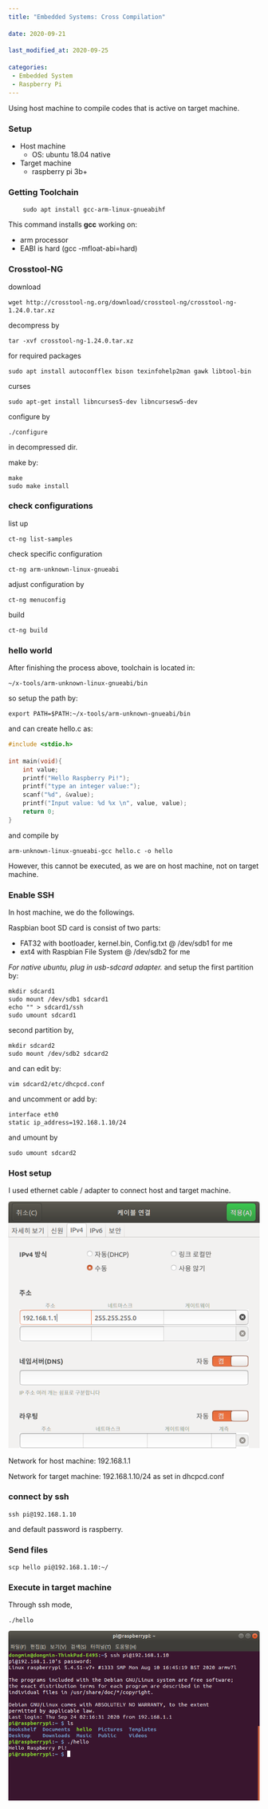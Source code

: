 ```yaml
---
title: "Embedded Systems: Cross Compilation"

date: 2020-09-21

last_modified_at: 2020-09-25

categories:
 - Embedded System
 - Raspberry Pi
---
```


Using host machine to compile codes that is active on target machine.

### Setup
- Host machine
	- OS: ubuntu 18.04 native
- Target machine
	- raspberry pi 3b+
	
### Getting Toolchain
```
	sudo apt install gcc-arm-linux-gnueabihf
```

This command installs **gcc** working on:
- arm processor
- EABI is hard (gcc -mfloat-abi=hard)

### Crosstool-NG
download
```
wget http://crosstool-ng.org/download/crosstool-ng/crosstool-ng-1.24.0.tar.xz
```

decompress by
```
tar -xvf crosstool-ng-1.24.0.tar.xz
```

for required packages
```
sudo apt install autoconfflex bison texinfohelp2man gawk libtool-bin
```

curses
```
sudo apt-get install libncurses5-dev libncursesw5-dev
```

configure by
```
./configure
```
in decompressed dir.

make by:
```
make
sudo make install
```


### check configurations
list up
```
ct-ng list-samples
```	

check specific configuration
```
ct-ng arm-unknown-linux-gnueabi
```
	
adjust configuration by
```
ct-ng menuconfig
```

build
```
ct-ng build
```

### hello world
After finishing the process above,
toolchain is located in:
```
~/x-tools/arm-unknown-linux-gnueabi/bin
```

so setup the path by:
```
export PATH=$PATH:~/x-tools/arm-unknown-gnueabi/bin
```

and can create hello.c as:
```c
#include <stdio.h>

int main(void){
	int value;
	printf("Hello Raspberry Pi!");
	printf("type an integer value:");
	scanf("%d", &value);
	printf("Input value: %d %x \n", value, value);
	return 0;
}
```

and compile by
```
arm-unknown-linux-gnueabi-gcc hello.c -o hello
```

However, this cannot be executed, as we are on host machine, not on target machine.

### Enable SSH

In host machine, we do the followings.

Raspbian boot SD card is consist of two parts:
- FAT32 with bootloader, kernel.bin, Config.txt @ /dev/sdb1 for me
- ext4 with Raspbian File System @ /dev/sdb2 for me


*For native ubuntu, plug in usb-sdcard adapter.*
and setup the first partition by:

```
mkdir sdcard1
sudo mount /dev/sdb1 sdcard1
echo "" > sdcard1/ssh
sudo umount sdcard1
``` 

second partition by, 
```
mkdir sdcard2
sudo mount /dev/sdb2 sdcard2
```

and can edit by:
```
vim sdcard2/etc/dhcpcd.conf
```

and uncomment or add by:
```
interface eth0
static ip_address=192.168.1.10/24
```
 and umount by
```
sudo umount sdcard2 
```
 
 
 

### Host setup

I used ethernet cable / adapter to connect host and target machine.


![host_nw_setup](/assets/images/embedded/host_nw_setup.png  "host_nw_setup")


Network for host machine: 192.168.1.1

Network for target machine: 192.168.1.10/24 as set in dhcpcd.conf

### connect by ssh
```
ssh pi@192.168.1.10
```

and default password is raspberry.

### Send files
```
scp hello pi@192.168.1.10:~/
```

### Execute in target machine
Through ssh mode,
```
./hello
```

![hello](/assets/images/embedded/hello_cross_compile.png  "hello")
